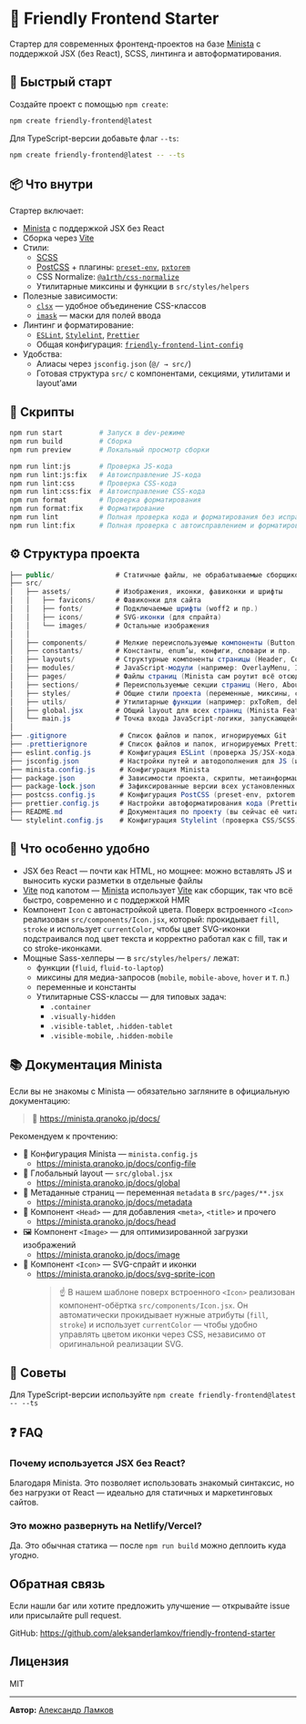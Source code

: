 # 🧱 Friendly Frontend Starter

Стартер для современных фронтенд-проектов на базе [Minista](https://minista.qranoko.jp/) с поддержкой JSX (без React), SCSS, линтинга и автоформатирования.

## 🚀 Быстрый старт

Создайте проект с помощью `npm create`:

```bash
npm create friendly-frontend@latest
```

Для TypeScript-версии добавьте флаг `--ts`:

```bash
npm create friendly-frontend@latest -- --ts
```

## 📦 Что внутри

Стартер включает:

- [Minista](https://minista.qranoko.jp/) с поддержкой JSX без React
- Сборка через [Vite](https://vite.dev/)
- Стили:
  - [SCSS](https://sass-lang.com/)
  - [PostCSS](https://postcss.org/) + плагины: [`preset-env`](https://www.npmjs.com/package/postcss-preset-env), [`pxtorem`](https://www.npmjs.com/package/postcss-pxtorem)
  - CSS Normalize: [`@a1rth/css-normalize`](https://www.npmjs.com/package/@a1rth/css-normalize)
  - Утилитарные миксины и функции в `src/styles/helpers`
- Полезные зависимости:
  - [`clsx`](https://www.npmjs.com/package/clsx) — удобное объединение CSS-классов
  - [`imask`](https://www.npmjs.com/package/imask) — маски для полей ввода
- Линтинг и форматирование:
  - [`ESLint`](https://eslint.org/), [`Stylelint`](https://stylelint.io/), [`Prettier`](https://prettier.io/)
  - Общая конфигурация: [`friendly-frontend-lint-config`](https://www.npmjs.com/package/friendly-frontend-lint-config)
- Удобства:
  - Алиасы через `jsconfig.json` (`@/ → src/`)
  - Готовая структура `src/` с компонентами, секциями, утилитами и layout’ами

## 🚀 Скрипты

```bash
npm run start         # Запуск в dev-режиме
npm run build         # Сборка
npm run preview       # Локальный просмотр сборки

npm run lint:js       # Проверка JS-кода
npm run lint:js:fix   # Автоисправление JS-кода
npm run lint:css      # Проверка CSS-кода
npm run lint:css:fix  # Автоисправление CSS-кода
npm run format        # Проверка форматирования
npm run format:fix    # Форматирование
npm run lint          # Полная проверка кода и форматирования без исправлений
npm run lint:fix      # Полная проверка с автоисправлением и форматированием
```

## ⚙️ Структура проекта

```csharp
├── public/               # Статичные файлы, не обрабатываемые сборщиком
├── src/
│   ├── assets/           # Изображения, иконки, фавиконки и шрифты
│   │   ├── favicons/     # Фавиконки для сайта
│   │   ├── fonts/        # Подключаемые шрифты (woff2 и пр.)
│   │   ├── icons/        # SVG-иконки (для спрайта)
│   │   └── images/       # Остальные изображения
│   │
│   ├── components/       # Мелкие переиспользуемые компоненты (Button, Input и т.п.)
│   ├── constants/        # Константы, enum’ы, конфиги, словари и пр.
│   ├── layouts/          # Структурные компоненты страницы (Header, Content, Section, Footer)
│   ├── modules/          # JavaScript-модули (например: OverlayMenu, InputMaskCollection)
│   ├── pages/            # Файлы страниц (Minista сам роутит всё отсюда)
│   ├── sections/         # Переиспользуемые секции страниц (Hero, About, Features и пр.)
│   ├── styles/           # Общие стили проекта (переменные, миксины, сбросы)
│   ├── utils/            # Утилитарные функции (например: pxToRem, debounce)
│   ├── global.jsx        # Общий layout для всех страниц (Minista Feature)
│   └── main.js           # Точка входа JavaScript-логики, запускающейся в браузере
│
├── .gitignore             # Список файлов и папок, игнорируемых Git
├── .prettierignore        # Список файлов и папок, игнорируемых Prettier
├── eslint.config.js       # Конфигурация ESLint (проверка JS/JSX-кода)
├── jsconfig.json          # Настройки путей и автодополнения для JS (используется IDE и сборщиком)
├── minista.config.js      # Конфигурация Minista
├── package.json           # Зависимости проекта, скрипты, метаинформация
├── package-lock.json      # Зафиксированные версии всех установленных пакетов
├── postcss.config.js      # Конфигурация PostCSS (preset-env, pxtorem и пр.)
├── prettier.config.js     # Настройки автоформатирования кода (Prettier)
├── README.md              # Документация по проекту (вы сейчас её читаете)
└── stylelint.config.js    # Конфигурация Stylelint (проверка CSS/SCSS)
```

## 🧠 Что особенно удобно

- JSX без React — почти как HTML, но мощнее: можно вставлять JS и выносить куски разметки в отдельные файлы
- [Vite](https://vite.dev/) под капотом — [Minista](https://minista.qranoko.jp/) использует [Vite](https://vite.dev/) как сборщик, так что всё быстро, современно и с поддержкой HMR
- Компонент `Icon` с автонастройкой цвета. Поверх встроенного `<Icon>` реализован `src/components/Icon.jsx`, который: прокидывает `fill`, `stroke` и использует `currentColor`, чтобы цвет SVG-иконки подстраивался под цвет текста и корректно работал как с fill, так и со stroke-иконками.
- Мощные Sass-хелперы — в `src/styles/helpers/` лежат:
  - функции (`fluid`, `fluid-to-laptop`)
  - миксины для медиа-запросов (`mobile`, `mobile-above`, `hover` и т. п.)
  - переменные и константы
  - Утилитарные CSS-классы — для типовых задач:
    - `.container`
    - `.visually-hidden`
    - `.visible-tablet`, `.hidden-tablet`
    - `.visible-mobile`, `.hidden-mobile`

## 📚 Документация Minista

Если вы не знакомы с Minista — обязательно загляните в официальную документацию:

> 🔗 https://minista.qranoko.jp/docs/

Рекомендуем к прочтению:

- 📄 Конфигурация Minista — `minista.config.js`
  - https://minista.qranoko.jp/docs/config-file
- 🧱 Глобальный layout — `src/global.jsx`
  - https://minista.qranoko.jp/docs/global
- 🧾 Метаданные страниц — переменная `metadata` в `src/pages/**.jsx`
  - https://minista.qranoko.jp/docs/metadata
- 🧠 Компонент `<Head>` — для добавления `<meta>`, `<title>` и прочего
  - https://minista.qranoko.jp/docs/head
- 🖼 Компонент `<Image>` — для оптимизированной загрузки изображений
  - https://minista.qranoko.jp/docs/image
- 🧩 Компонент `<Icon>` — SVG-спрайт и иконки
  - https://minista.qranoko.jp/docs/svg-sprite-icon
    > ☝️ В нашем шаблоне поверх встроенного `<Icon>` реализован компонент-обёртка `src/components/Icon.jsx`.
    > Он автоматически прокидывает нужные атрибуты (`fill`, `stroke`) и использует `currentColor` —
    > чтобы удобно управлять цветом иконки через CSS, независимо от оригинальной реализации SVG.

## 📝 Советы

Для TypeScript-версии используйте `npm create friendly-frontend@latest -- --ts`

## ❓ FAQ

### Почему используется JSX без React?

Благодаря Minista. Это позволяет использовать знакомый синтаксис, но без нагрузки от React — идеально для статичных и маркетинговых сайтов.

### Это можно развернуть на Netlify/Vercel?

Да. Это обычная статика — после `npm run build` можно деплоить куда угодно.

## Обратная связь

Если нашли баг или хотите предложить улучшение — открывайте issue или присылайте pull request.

GitHub: https://github.com/aleksanderlamkov/friendly-frontend-starter

## Лицензия

MIT

---

**Автор:** [Александр Ламков](https://www.youtube.com/@AleksanderLamkov)
